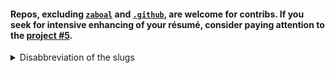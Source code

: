 <h4>
Repos, excluding
<a href="//github.com/zaboal/zaboal"><code>zaboal</code></a> and
<a href="//github.com/zaboal/.github"><code>.github</code></a>, 
are welcome for contribs. 
If you seek for 
intensive enhancing of your résumé, 
consider paying attention to
the <a href="//github.com/users/zaboal/projects/5?pane=info">project #5</a>.
</h4>

<details>
<summary>Disabbreviation of the slugs</summary>

<table>
    <thead>
        <tr>
            <th>abbr</th>
            <th>disabbr</th>
            <th>scope</th>
        </tr>
    </thead>
    <tbody>
        <tr>
            <td>dc</td>
            <td>discord</td>
            <td>messengers</td>
        </tr>
        <tr>
            <td>tg</td>
            <td>telegram</td>
            <td></td>
        </tr>
        <tr>
            <td>mc</td>
            <td>minecraft</td>
            <td>games</td>
        </tr>
    </tbody>
</table>
</details>